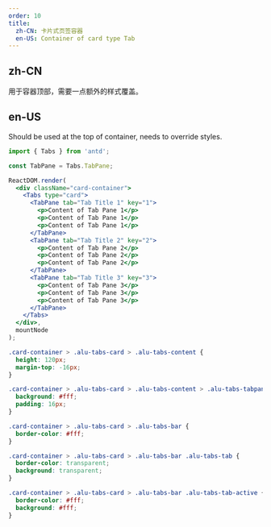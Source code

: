 ```yaml
---
order: 10
title:
  zh-CN: 卡片式页签容器
  en-US: Container of card type Tab
---
```


## zh-CN

用于容器顶部，需要一点额外的样式覆盖。

## en-US

Should be used at the top of container, needs to override styles.

````jsx
import { Tabs } from 'antd';

const TabPane = Tabs.TabPane;

ReactDOM.render(
  <div className="card-container">
    <Tabs type="card">
      <TabPane tab="Tab Title 1" key="1">
        <p>Content of Tab Pane 1</p>
        <p>Content of Tab Pane 1</p>
        <p>Content of Tab Pane 1</p>
      </TabPane>
      <TabPane tab="Tab Title 2" key="2">
        <p>Content of Tab Pane 2</p>
        <p>Content of Tab Pane 2</p>
        <p>Content of Tab Pane 2</p>
      </TabPane>
      <TabPane tab="Tab Title 3" key="3">
        <p>Content of Tab Pane 3</p>
        <p>Content of Tab Pane 3</p>
        <p>Content of Tab Pane 3</p>
      </TabPane>
    </Tabs>
  </div>,
  mountNode
);
````

````css
.card-container > .alu-tabs-card > .alu-tabs-content {
  height: 120px;
  margin-top: -16px;
}

.card-container > .alu-tabs-card > .alu-tabs-content > .alu-tabs-tabpane {
  background: #fff;
  padding: 16px;
}

.card-container > .alu-tabs-card > .alu-tabs-bar {
  border-color: #fff;
}

.card-container > .alu-tabs-card > .alu-tabs-bar .alu-tabs-tab {
  border-color: transparent;
  background: transparent;
}

.card-container > .alu-tabs-card > .alu-tabs-bar .alu-tabs-tab-active {
  border-color: #fff;
  background: #fff;
}
````

<style>
#components-tabs-demo-card-top .code-box-demo {
  background: #F5F5F5;
  overflow: hidden;
  padding: 24px;
}
</style>
